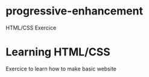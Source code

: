 # progressive-enhancement
HTML/CSS Exercice

# Learning HTML/CSS

Exercice to learn how to make basic website 

